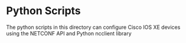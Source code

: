 # Python Scripts
The python scripts in this directory can configure Cisco IOS XE devices using the NETCONF API and Python ncclient library
